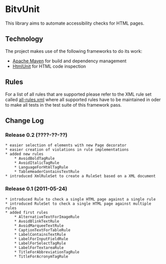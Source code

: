 BitvUnit
=============

This library aims to automate accessibility checks for HTML pages.

Technology
-------------

The project makes use of the following frameworks to do its work:

* [Apache Maven](http://maven.apache.org/) for build and dependency management
* [HtmlUnit](http://htmlunit.sourceforge.net/) for HTML code inspection

Rules
-------------

For a list of all rules that are supported please refer to the XML rule set called [all-rules.xml](https://github.com/codescape/bitvunit/blob/master/src/main/resources/rulesets/all-rules.xml) where all supported rules have to be maintained in oder to make all tests in the test suite of this framework pass.

Change Log
-------------

### Release 0.2 (????-??-??)
    * easier selection of elements with new Page decorator
    * easier creation of violations in rule implementations
    * added new rules
        * AvoidBoldTagRule
        * AvoidItalicTagRule
        * LanguageForHtmlTagRule
        * TableHeaderContainsTextRule
    * introduced XmlRuleSet to create a RuleSet based on a XML document

### Release 0.1 (2011-05-24)
    * introduced Rule to check a single HTML page against a single rule
    * introduced RuleSet to check a single HTML page against multiple rules
    * added first rules
        * AlternativeTextForImageRule
        * AvoidBlinkTextRule
        * AvoidMarqueeTextRule
        * CaptionTextForTableRule
        * LabelContainsTextRule
        * LabelForInputFieldRule
        * LabelForSelectTagRule
        * LabelForTextareaRule
        * TitleForAbbreviationTagRule
        * TitleForAcronymTagRule